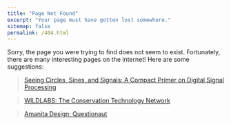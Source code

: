 ```yaml
---
title: "Page Not Found"
excerpt: "Your page must have gotten lost somewhere."
sitemap: false
permalink: /404.html
---
```


Sorry, the page you were trying to find does not seem to exist. Fortunately, there are many interesting pages on the internet! Here are some suggestions:

> [Seeing Circles, Sines, and Signals: A Compact Primer on Digital Signal Processing](https://jackschaedler.github.io/circles-sines-signals/index.html)

> [WILDLABS: The Conservation Technology Network](https://wildlabs.net/)

> [Amanita Design: Questionaut](https://amanita-design.net/games/questionaut.html)